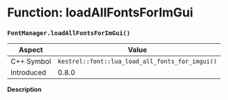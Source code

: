 
# Function: loadAllFontsForImGui
### `FontManager.loadAllFontsForImGui()`

| Aspect | Value |
| --- | --- |
| C++ Symbol | `kestrel::font::lua_load_all_fonts_for_imgui()` |
| Introduced | 0.8.0 |

**Description**



